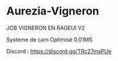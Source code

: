 # Aurezia-Vigneron

JOB VIGNERON EN RAGEUI V2

Systeme de cam Optimisé 0.01MS

Discord : https://discord.gg/TRc27msPUe
